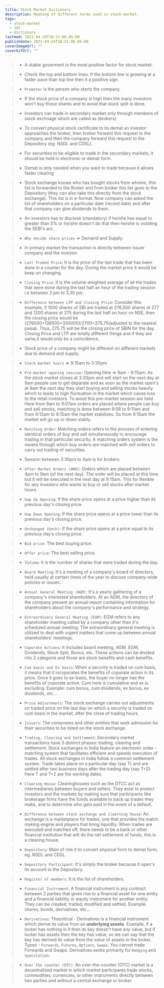 ```yaml
---
title: Stock Market Dictionary
description: Meaning of different terms used in stock market.
tags:
  - stock-market
  - 101
  - dictionary
lastmod: 2021-04-24T18:51:06-05:00
publishdate: 2021-04-24T18:51:06-05:00
coverImageUrl: ""
coverGifUrl: ""
---
```


> - A stable goverment is the most positive factor for stock market.

> - Check the top and bottom lines. If the bottom line is growing at a faster pace than top line then it a positive sign.

> - `Promoter` is the person who starts the company.

> - If the stock price of a company is high then the many investors won't buy those shares and to avoid that stock split is done.

> - Investors can trade in secondary market only through members of stock exchnage which are called as (brokers).

> - To convert physical stock certificate to its demat an investor approaches the broker, then broker forward this request to the company and then the company forward this request to the Depository (eg. NSDL and CDSL).

> - For securities to be eligible to trade in the secondary markets, it should be held in electronic or demat form.

> - Demat is only needed when you want to trade because it allows faster clearing

> - Stock exchange knows who has bought stocks from whome, this list is forwarded to the Broker and from broker this list goes to the Depository (they can also take this directly from the stock exchange). This list is in e-format. Now company can asked the list of shareholders on a particular date (record date) and after that company can give dividends to them.

> - An investors has to disclose (mandatory) if he/she has equal to greater than 5% or he/she doesn't do that then he/she is violating the SEBI's act.

> - `Who decide share prices` => Demand and Supply.

> - In primary market the transaction is directly between issuer company and the investor.

> - `Last Traded Price`: It is the price of the last trade that has been done in a counter for the day. During the market price it would be keep on changing.

> - `Closing Price`: It is the volume weighted average of all the trades that were done during the last half an hour of the trading session i.e between 3 pm to 3.30 pm.

> - `Difference between LTP and Closing Price`: Consider this example, if 1000 shares of SBI are traded at 276,500 shares at 277 and 1200 shares at 275 during the last half on hour on NSE, then the closing price would be (276000+138500+330000)/2700=275.75(adjusted to the nearest paisa). Thus, 275.75 will be the closing price of SBIN for the day. Closing Price and LTP are totally different things and if they are same,it would only be a coincidence.

> - Stock price of a company might be different on different markets due to demand and supply.

> - `Stock market hours` => 9:15am to 3:30pm

> - `Pre-market opening session`: Opening time => 9am - 9:15am. As the stock market closes at 3:30pm and will start on the next day at 9am people use to get deparate and as soon as the market open's at 9am the next day they start buying and selling stocks heavily which to leads to high fluctuation in the market which cause loss to the retail investors. To avoid this pre-market session are held. Here from 9am to 9:07am orders are placed where people can buy and sell stocks, matching is done between 9:08 to 9:11am and from 9:12am to 9:15am the market stabilizes. So from 9:15am the market will go up or down stably.

> - `Matching Order`: Matching orders refers to the process of entering identical orders of buy and sell simultaneously to encourage trading in that particular security. A matching orders system is the means through which buy orders are matched with sell orders to carry out trading of securities.

> - Session between 3:30pm to 4am is for brokers.

> - `After Market Orders (AMO)`: Orders which are placed between 4pm to 9am (of the next day). The order will be placed at this time but it will be executed in the next day at 9:15am. This for flexible for any investors who wants to buy or sell stocks after market hours.

> - `Gap Up Opening`: If the share price opens at a price higher than its previous day's closing price.

> - `Gap Down Opening`: If the share price opens at a price lower than its previous day's closing price.

> - `Unchanged (Unch)`: If the share price opens at a price equal to its previous day's closing price.

> - `Bid price`: The best buying price.

> - `Offer price`: The best selling price.

> - V`olume`: It is the number of shares that were traded during the day.

> - `Board Meeting`: It's a meeting of a company's board of directors, held usually at certain times of the year to discuss company-wide policies or issues.

> - `Annual General Meeting (AGM)`: It's a yearly gathering of a company's interested shareholders. At an AGM, the directors of the company present an annual report containing information for shareholders about the company's performance and strategy.

> - `Extraordinary General Meeting (EGM)`: EGM refers to any shareholder meeting called by a company other than it's scheduled annual meeting. The extraordinary general meeting is utilized to deal with urgent matters that come up between annual shareholders' meetings.

> - `Coporate Actions`: It includes board meeting, AGM, EGM, Dividends, Stock Split, Bonus, etc. These actions can be divided into 2 categorie and those are stock benefits and cash benefits.

> - `Cum basis and Ex basis`: When a security is traded on cum basis, it means that it incoporates the benefits of coporate action in its price. Once it goes to ex-basis, the buyer no longer has the benefits of coporate action. Cum here is cumulative and ex is excluding. Example: cum bonus, cum dividends, ex bonus, ex dividends, etc...

> - `Price Adjustments`: The stock exchange carries out adjustments on traded price on the last day on which a security is traded on cum basis in the market, after the close of trading hours.

> - `Issuers`: The compnaies and other entities that seek admission for their securities to be listed on the stock exchange.

> - `Trading, Clearing and Settlement`: Secondary market transactions have 3 distinct phases: trading, clearing and settlement. Stock exchanges in India feature an electronic order - matching system that facilitates efficient and speedy execution of trades. All stock exchanges in India follow a common settlement system. Trade takes place on a particular day (say T) and are settled after two business days after the trading day (say T+2). Here T and T+2 are the working dates.

> - `Clearing House`: Clearinghouses such as the DTCC act as intermediaries between buyers and sellers. They exist to protect investors and the markets by making sure that participants like brokerage firms have the funds available to back up trades they make, and to determine who gets paid in the event of a default.

> - `Difference between stock exchange and clearning house`: An exchange is a marketplace for trades, one that provides the match making engine and players that bring liquidity. When trades are executed and matched off, there needs to be a bank or other financial institution that will do the net settlement of funds, this is a clearing house.

> - `Depository`: Main of role it to convert physical form to demat form, eg. NSDL and CDSL.

> - `Depository Participant`: It's simply the broker because it open's its account in the Depository.

> - `Register of members`: It is the list of shareholders.

> - `Financial Instrument`: A financial instrument is any contract between 2 parties that gives rise to a financial asset for one entity and a financial liability or equity instrument for another entity. They can be created, traded, modified and settled. Example. shares, bonds, derivatives, etc...

> - `Derivatives`: Theoritical - Derivatives is a financial instrument which derive its value from an **underlying assets**. Example, if a locker has nothing in it then its key doesn't have any value, but if locker has assets then the key has value, so we can say that the key has derived its value from the value of assets in the locker. Types - `Forwards`, `Futures`, `Options`, `Swaps`. You cannot trade Forwards and Swaps. Derivatives exists primarily for `Hedging` and `Speculation`.

> - `Over the counter (OTC)`: An over-the-counter (OTC) market is a decentralized market in which market participants trade stocks, commodities, currencies, or other instruments directly between two parties and without a central exchange or broker.
